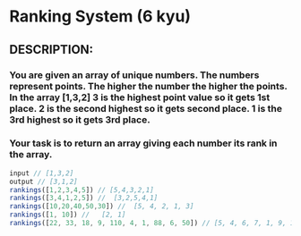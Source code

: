 # Ranking System (6 kyu)

## DESCRIPTION:
### You are given an array of unique numbers. The numbers represent points. The higher the number the higher the points. In the array [1,3,2] 3 is the highest point value so it gets 1st place. 2 is the second highest so it gets second place. 1 is the 3rd highest so it gets 3rd place.

### Your task is to return an array giving each number its rank in the array.

```javascript
input // [1,3,2]
output // [3,1,2]
rankings([1,2,3,4,5]) // [5,4,3,2,1]
rankings([3,4,1,2,5]) //  [3,2,5,4,1]
rankings([10,20,40,50,30]) //  [5, 4, 2, 1, 3]
rankings([1, 10]) //   [2, 1]
rankings([22, 33, 18, 9, 110, 4, 1, 88, 6, 50]) // [5, 4, 6, 7, 1, 9, 10, 2, 8, 3]
```